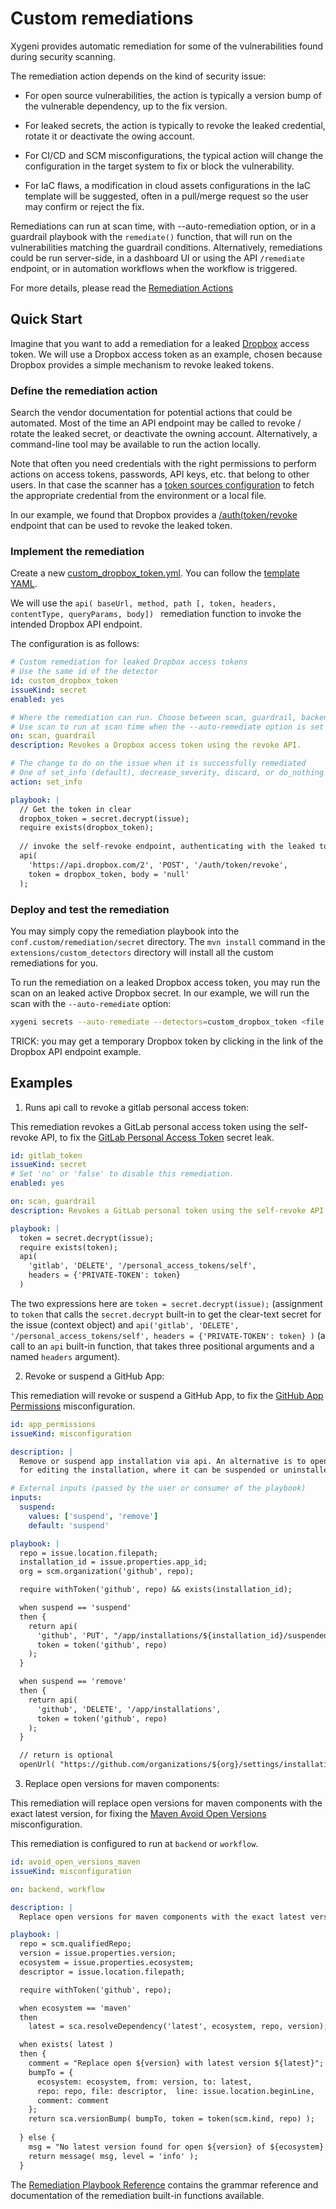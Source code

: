 # Custom remediations

Xygeni provides automatic remediation for some of the vulnerabilities found during security scanning. 

The remediation action depends on the kind of security issue:

- For open source vulnerabilities, the action is typically a version bump of the vulnerable dependency, up to the fix version.

- For leaked secrets, the action is typically to revoke the leaked credential, rotate it or deactivate the owing account. 

- For CI/CD and SCM misconfigurations, the typical action will change the configuration in the target system to fix or block the vulnerability. 

- For IaC flaws, a modification in cloud assets configurations in the IaC template will be suggested, often in a pull/merge request so the user may confirm or reject the fix.

Remediations can run at scan time, with --auto-remediation option, or in a guardrail playbook with the `remediate()` function,
that will run on the vulnerabilities matching the guardrail conditions. Alternatively, remediations could be run server-side, in a dashboard UI or using the API `/remediate` endpoint, or in automation workflows when the workflow is triggered.

For more details, please read the [Remediation Actions](https://docs.xygeni.io/introduction-to-xygeni/key-concepts/remediation-actions)

## Quick Start

Imagine that you want to add a remediation for a leaked [Dropbox](https://www.dropbox.com/) access token. 
We will use a Dropbox access token as an example, chosen because Dropbox provides a simple mechanism to revoke leaked tokens.

### Define the remediation action

Search the vendor documentation for potential actions that could be automated. 
Most of the time an API endpoint may be called to revoke / rotate the leaked secret, or deactivate the owning account.
Alternatively, a command-line tool may be available to run the action locally.

Note that often you need credentials with the right permissions to perform actions on access tokens, passwords, API keys, etc.
that belong to other users. In that case the scanner has a [token sources configuration](https://docs.xygeni.io/xygeni-scanner-cli/xygeni-cli-overview/scm-ci-cd-and-container-registry-tokens) to fetch the appropriate credential from the environment or a local file. 

In our example, we found that Dropbox provides a [/auth(token/revoke](https://www.dropbox.com/developers/documentation/http/documentation#auth-token-revoke) endpoint that can be used to revoke the leaked token. 

### Implement the remediation

Create a new [custom_dropbox_token.yml](../custom_remediations/src/main/resources/remediation/secret/custom_dropbox_token.yml). You can follow the [template YAML](../custom_remediations/src/main/resources/remediation/_template.yml_).

We will use the `api( baseUrl, method, path [, token, headers, contentType, queryParams, body]) ` remediation function to invoke the intended Dropbox API endpoint. 

The configuration is as follows:

```yaml
# Custom remediation for leaked Dropbox access tokens
# Use the same id of the detector
id: custom_dropbox_token
issueKind: secret
enabled: yes

# Where the remediation can run. Choose between scan, guardrail, backend, or workflow
# Use scan to run at scan time when the --auto-remediate option is set
on: scan, guardrail
description: Revokes a Dropbox access token using the revoke API.

# The change to do on the issue when it is successfully remediated
# One of set_info (default), decrease_severity, discard, or do_nothing
action: set_info

playbook: |
  // Get the token in clear
  dropbox_token = secret.decrypt(issue);
  require exists(dropbox_token);
  
  // invoke the self-revoke endpoint, authenticating with the leaked token
  api(
    'https://api.dropbox.com/2', 'POST', '/auth/token/revoke', 
    token = dropbox_token, body = 'null' 
  );
```

### Deploy and test the remediation

You may simply copy the remediation playbook into the `conf.custom/remediation/secret` directory. The `mvn install` command in the `extensions/custom_detectors` directory will install all the custom remediations for you.

To run the remediation on a leaked Dropbox access token, you may run the scan on an leaked active Dropbox secret.
In our example, we will run the scan with the `--auto-remediate` option:

```bash
xygeni secrets --auto-remediate --detectors=custom_dropbox_token <file with the leaked secret>
```

TRICK: you may get a temporary Dropbox token by clicking in the [<get access token>](https://www.dropbox.com/developers/documentation/http/documentation#auth-token-revoke) link of the Dropbox API endpoint example.

## Examples

1. Runs api call to revoke a gitlab personal access token:

This remediation revokes a GitLab personal access token using the self-revoke API,
to fix the [GitLab Personal Access Token](https://detectors.xygeni.io/xydocs/secrets/detectors/gitlab_token.html) secret leak.

```yaml
id: gitlab_token
issueKind: secret
# Set 'no' or 'false' to disable this remediation.
enabled: yes

on: scan, guardrail
description: Revokes a GitLab personal token using the self-revoke API.

playbook: |
  token = secret.decrypt(issue);
  require exists(token);
  api(
    'gitlab', 'DELETE', '/personal_access_tokens/self', 
    headers = {'PRIVATE-TOKEN': token} 
  )
```

The two expressions here are `token = secret.decrypt(issue);` (assignment to `token` that calls the `secret.decrypt` built-in to get the clear-text secret for the issue (context object)  and `api('gitlab', 'DELETE', '/personal_access_tokens/self', headers = {'PRIVATE-TOKEN': token} )` (a call to an `api` built-in function, that takes three positional arguments and a named `headers` argument).

2. Revoke or suspend a GitHub App:

This remediation will revoke or suspend a GitHub App, to fix the [GitHub App Permissions](https://detectors.xygeni.io/xydocs/misconfigurations/detectors/app_permissions.html) misconfiguration.

```yaml
id: app_permissions
issueKind: misconfiguration

description: |
  Remove or suspend app installation via api. An alternative is to open the GitHub page 
  for editing the installation, where it can be suspended or uninstalled.

# External inputs (passed by the user or consumer of the playbook)
inputs:
  suspend:
    values: ['suspend', 'remove']
    default: 'suspend'

playbook: |
  repo = issue.location.filepath;
  installation_id = issue.properties.app_id;
  org = scm.organization('github', repo);

  require withToken('github', repo) && exists(installation_id);

  when suspend == 'suspend'
  then {
    return api(
      'github', 'PUT', "/app/installations/${installation_id}/suspended",
      token = token('github', repo)
    );
  }

  when suspend == 'remove'
  then {
    return api(
      'github', 'DELETE', '/app/installations',
      token = token('github', repo)
    );
  }

  // return is optional
  openUrl( "https://github.com/organizations/${org}/settings/installations/${installation_id}" );
```

3. Replace open versions for maven components:

This remediation will replace open versions for maven components with the exact latest version,
for fixing the [Maven Avoid Open Versions](https://detectors.xygeni.io/xydocs/misconfigurations/detectors/avoid_open_versions_maven.html) misconfiguration.


This remediation is configured to run at `backend` or `workflow`.

``` yaml
id: avoid_open_versions_maven
issueKind: misconfiguration

on: backend, workflow

description: |
  Replace open versions for maven components with the exact latest version.

playbook: |
  repo = scm.qualifiedRepo;
  version = issue.properties.version;
  ecosystem = issue.properties.ecosystem;
  descriptor = issue.location.filepath;

  require withToken('github', repo);

  when ecosystem == 'maven'
  then 
    latest = sca.resolveDependency('latest', ecosystem, repo, version);

  when exists( latest )
  then {
    comment = "Replace open ${version} with latest version ${latest}";
    bumpTo = {
      ecosystem: ecosystem, from: version, to: latest,
      repo: repo, file: descriptor,  line: issue.location.beginLine,
      comment: comment
    };
    return sca.versionBump( bumpTo, token = token(scm.kind, repo) );
  
  } else {
    msg = "No latest version found for open ${version} of ${ecosystem} dependency found in ${repo}, file ${descriptor}";
    return message( msg, level = 'info' );
  }
```

The [Remediation Playbook Reference](RemediationPlaybookReference.md) contains the grammar reference and documentation of the remediation built-in functions available.

